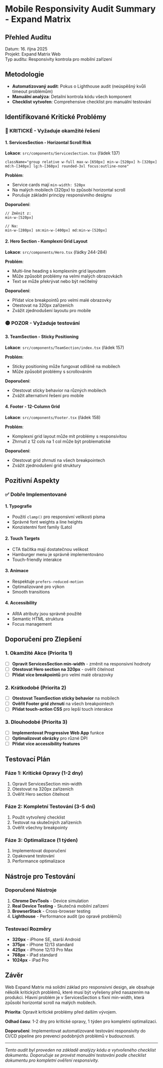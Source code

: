 # Mobile Responsivity Audit Summary - Expand Matrix

## Přehled Auditu
Datum: 16. října 2025  
Projekt: Expand Matrix Web  
Typ auditu: Responsivity kontrola pro mobilní zařízení  

## Metodologie
- **Automatizovaný audit**: Pokus o Lighthouse audit (neúspěšný kvůli timeout problémům)
- **Manuální analýza**: Detailní kontrola kódu všech komponent
- **Checklist vytvořen**: Comprehensive checklist pro manuální testování

## Identifikované Kritické Problémy

### 🔴 KRITICKÉ - Vyžaduje okamžité řešení

#### 1. ServicesSection - Horizontal Scroll Risk
**Lokace**: `src/components/ServicesSection.tsx` (řádek 137)
```tsx
className="group relative w-full max-w-[650px] min-w-[520px] h-[320px] md:h-[340px] lg:h-[360px] rounded-3xl focus:outline-none"
```

**Problém**: 
- Service cards mají `min-width: 520px`
- Na malých mobilech (320px) to způsobí horizontal scroll
- Porušuje základní principy responsivního designu

**Doporučení**:
```tsx
// Změnit z:
min-w-[520px]

// Na:
min-w-[280px] sm:min-w-[400px] md:min-w-[520px]
```

#### 2. Hero Section - Komplexní Grid Layout
**Lokace**: `src/components/Hero.tsx` (řádky 244-284)

**Problém**:
- Multi-line heading s komplexním grid layoutem
- Může způsobit problémy na velmi malých obrazovkách
- Text se může překrývat nebo být nečitelný

**Doporučení**:
- Přidat více breakpointů pro velmi malé obrazovky
- Otestovat na 320px zařízeních
- Zvážit zjednodušení layoutu pro mobile

### 🟡 POZOR - Vyžaduje testování

#### 3. TeamSection - Sticky Positioning
**Lokace**: `src/components/TeamSection/index.tsx` (řádek 157)

**Problém**:
- Sticky positioning může fungovat odlišně na mobilech
- Může způsobit problémy s scrollováním

**Doporučení**:
- Otestovat sticky behavior na různých mobilech
- Zvážit alternativní řešení pro mobile

#### 4. Footer - 12-Column Grid
**Lokace**: `src/components/Footer.tsx` (řádek 158)

**Problém**:
- Komplexní grid layout může mít problémy s responsivitou
- Zhrnutí z 12 cols na 1 col může být problematické

**Doporučení**:
- Otestovat grid zhrnutí na všech breakpointech
- Zvážit zjednodušení grid struktury

## Pozitivní Aspekty

### ✅ Dobře Implementované

#### 1. Typografie
- Použití `clamp()` pro responsivní velikosti písma
- Správné font weights a line heights
- Konzistentní font family (Lato)

#### 2. Touch Targets
- CTA tlačítka mají dostatečnou velikost
- Hamburger menu je správně implementováno
- Touch-friendly interakce

#### 3. Animace
- Respektuje `prefers-reduced-motion`
- Optimalizované pro výkon
- Smooth transitions

#### 4. Accessibility
- ARIA atributy jsou správně použité
- Semantic HTML struktura
- Focus management

## Doporučení pro Zlepšení

### 1. Okamžité Akce (Priorita 1)
- [ ] **Opravit ServicesSection min-width** - změnit na responsivní hodnoty
- [ ] **Otestovat Hero section na 320px** - ověřit čitelnost
- [ ] **Přidat více breakpointů** pro velmi malé obrazovky

### 2. Krátkodobé (Priorita 2)
- [ ] **Otestovat TeamSection sticky behavior** na mobilech
- [ ] **Ověřit Footer grid zhrnutí** na všech breakpointech
- [ ] **Přidat touch-action CSS** pro lepší touch interakce

### 3. Dlouhodobé (Priorita 3)
- [ ] **Implementovat Progressive Web App** funkce
- [ ] **Optimalizovat obrázky** pro různé DPI
- [ ] **Přidat více accessibility features**

## Testovací Plán

### Fáze 1: Kritické Opravy (1-2 dny)
1. Opravit ServicesSection min-width
2. Otestovat na 320px zařízeních
3. Ověřit Hero section čitelnost

### Fáze 2: Kompletní Testování (3-5 dní)
1. Použít vytvořený checklist
2. Testovat na skutečných zařízeních
3. Ověřit všechny breakpointy

### Fáze 3: Optimalizace (1 týden)
1. Implementovat doporučení
2. Opakované testování
3. Performance optimalizace

## Nástroje pro Testování

### Doporučené Nástroje
1. **Chrome DevTools** - Device simulation
2. **Real Device Testing** - Skutečná mobilní zařízení
3. **BrowserStack** - Cross-browser testing
4. **Lighthouse** - Performance audit (po opravě problémů)

### Testovací Rozměry
- **320px** - iPhone SE, starší Android
- **375px** - iPhone 12/13 standard
- **425px** - iPhone 12/13 Pro Max
- **768px** - iPad standard
- **1024px** - iPad Pro

## Závěr

Web Expand Matrix má solidní základ pro responsivní design, ale obsahuje několik kritických problémů, které musí být vyřešeny před nasazením na produkci. Hlavní problém je v ServicesSection s fixní min-width, která způsobí horizontal scroll na malých mobilech.

**Priorita**: Opravit kritické problémy před dalším vývojem.

**Odhad času**: 1-2 dny pro kritické opravy, 1 týden pro kompletní optimalizaci.

**Doporučení**: Implementovat automatizované testování responsivity do CI/CD pipeline pro prevenci podobných problémů v budoucnosti.

---

*Tento audit byl proveden na základě analýzy kódu a vytvořeného checklist dokumentu. Doporučuje se provést manuální testování podle checklist dokumentu pro kompletní ověření responsivity.*
